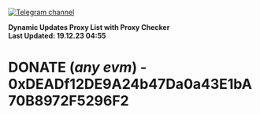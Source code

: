 [![Telegram channel](https://img.shields.io/endpoint?url=https://runkit.io/damiankrawczyk/telegram-badge/branches/master?url=https://t.me/n4z4v0d)](https://t.me/n4z4v0d) 

**Dynamic Updates Proxy List with Proxy Checker**  
**Last Updated: 19.12.23 04:55**

# DONATE (_any evm_) - 0xDEADf12DE9A24b47Da0a43E1bA70B8972F5296F2
